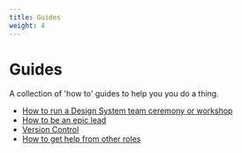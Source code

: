 ```yaml
---
title: Guides
weight: 4
---
```


# Guides

A collection of 'how to' guides to help you you do a thing.

- [How to run a Design System team ceremony or workshop](./how-to-run-a-design-system-team-ceremony-or-workshop/)
- [How to be an epic lead](./how-to-be-an-epic-lead/)
- [Version Control](./version-control/)
- [How to get help from other roles](./get-help-from-other-roles/)
  
